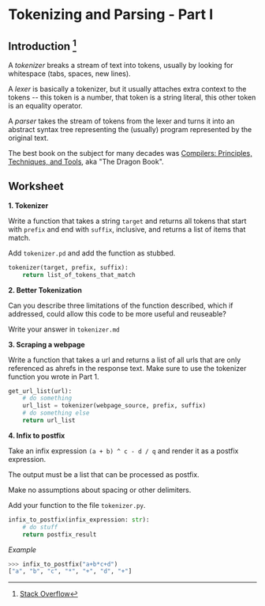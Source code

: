 # Tokenizing and Parsing - Part I

## Introduction [^1]

A _tokenizer_ breaks a stream of text into tokens, usually by looking for whitespace (tabs, spaces, new lines).

A _lexer_ is basically a tokenizer, but it usually attaches extra context to the tokens -- this token is a number, that token is a string literal, this other token is an equality operator.

A _parser_ takes the stream of tokens from the lexer and turns it into an abstract syntax tree representing the (usually) program represented by the original text.

The best book on the subject for many decades was [Compilers: Principles, Techniques, and Tools](https://www.amazon.in/dp/0321486811/), aka "The Dragon Book".

## Worksheet

**1. Tokenizer**

Write a function that takes a string `target` and returns all tokens that start with `prefix` and end with `suffix`, inclusive, and returns a list of
items that match.

Add `tokenizer.pd` and add the function as stubbed.

```python
tokenizer(target, prefix, suffix):
    return list_of_tokens_that_match
```

**2. Better Tokenization**

Can you describe three limitations of the function described, which if addressed, could allow this code to be more useful and reuseable?

Write your answer in `tokenizer.md`

**3. Scraping a webpage**

Write a function that takes a url and returns a list of all urls that are only referenced as ahrefs in the response text. Make sure to use the tokenizer function you wrote in Part 1.

```python
get_url_list(url):
    # do something
    url_list = tokenizer(webpage_source, prefix, suffix)
    # do something else
    return url_list
```

**4. Infix to postfix**

Take an infix expression `(a + b) ^ c - d / q` and render it as a postfix expression. 

The output must be a list that can be processed as postfix.

Make no assumptions about spacing or other delimiters.

Add your function to the file `tokenizer.py`.

```python
infix_to_postfix(infix_expression: str):
    # do stuff
    return postfix_result
```

*Example*

```python
>>> infix_to_postfix("a+b*c+d")
["a", "b", "c", "*", "+", "d", "+"]
```


[^1]: [Stack Overflow](https://stackoverflow.com/a/380487)